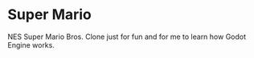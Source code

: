 # Super Mario 

NES Super Mario Bros. Clone just for fun and for me to learn 
how Godot Engine works.

